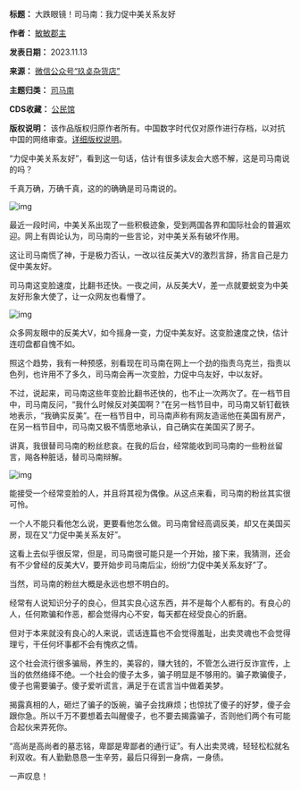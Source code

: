 

**标题：** 大跌眼镜！司马南：我力促中美关系友好  

**作者：** [敏敏郡主](https://chinadigitaltimes.net/space/玖奌杂货店)  

**发表日期：** 2023.11.13  

**来源：** [微信公众号“玖奌杂货店”](https://web.archive.org/web/https://mp.weixin.qq.com/s/aRHoHkEIetcb85vHUkd_cQ)  

**主题归类：** [司马南](https://chinadigitaltimes.net/space/司马南)  

**CDS收藏：** [公民馆](https://chinadigitaltimes.net/space/%E5%85%AC%E6%B0%91%E9%A6%86)  

**版权说明：** 该作品版权归原作者所有。中国数字时代仅对原作进行存档，以对抗中国的网络审查。[详细版权说明](https://chinadigitaltimes.net/chinese/copyright)。


“力促中美关系友好”，看到这一句话，估计有很多读友会大惑不解，这是司马南说的吗？


千真万确，万确千真，这的的确确是司马南说的。


![img](https://chinadigitaltimes.net/chinese/files/2023/11/post-702156-65524a3368785.)


最近一段时间，中美关系出现了一些积极迹象，受到两国各界和国际社会的普遍欢迎。网上有舆论认为，司马南的一些言论，对中美关系有破坏作用。


这让司马南慌了神，于是极力否认，一改以往反美大V的激烈言辞，扬言自己是力促中美友好。


司马南这变脸速度，比翻书还快。一夜之间，从反美大V，差一点就要蜕变为中美友好形象大使了，让一众网友也看懵了。


![img](https://chinadigitaltimes.net/chinese/files/2023/11/post-702156-65524a33860fb.)


众多网友眼中的反美大V，如今摇身一变，力促中美友好。这变脸速度之快，估计连叨盘都自愧不如。


照这个趋势，我有一种预感，别看现在司马南在网上一个劲的指责乌克兰，指责以色列，也许用不了多久，司马南会再一次变脸，力促中乌友好，中以友好。


不过，说起来，司马南这些年变脸比翻书还快的，也不止一次两次了。在一档节目中，司马南反问，“我什么时候反对美国啊？”在另一档节目中，司马南又斩钉截铁地表示，“我确实反美”。在一档节目中，司马南声称有网友造谣他在美国有房产，在另一档节目中，司马南又极不情愿地承认，自己确实在美国买了房子。


讲真，我很替司马南的粉丝悲哀。在我的后台，经常能收到司马南的一些粉丝留言，飚各种脏话，替司马南辩解。


![img](https://chinadigitaltimes.net/chinese/files/2023/11/post-702156-65524a33a1b34.)


能接受一个经常变脸的人，并且将其视为偶像。从这点来看，司马南的粉丝其实很可怜。


一个人不能只看他怎么说，更要看他怎么做。司马南曾经高调反美，却又在美国买房，现在又“力促中美关系友好”。


这看上去似乎很反常，但是，司马南很可能只是一个开始，接下来，我猜测，还会有不少曾经的反美大V，要开始步司马南后尘，纷纷“力促中美关系友好”了。


当然，司马南的粉丝大概是永远也想不明白的。


经常有人说知识分子的良心，但其实良心这东西，并不是每个人都有的。有良心的人，任何欺骗和作恶，都会觉得内心不安，每天都在经受良心的折磨。


但对于本来就没有良心的人来说，谎话连篇也不会觉得羞耻，出卖灵魂也不会觉得理亏，干任何坏事都不会有愧疚之情。


这个社会流行很多骗局，养生的，美容的，赚大钱的，不管怎么进行反诈宣传，上当的依然络绎不绝。一个社会的傻子太多，骗子明显是不够用的。骗子欺骗傻子，傻子也需要骗子。傻子爱听谎言，满足于在谎言当中做着美梦。


揭露真相的人，砸烂了骗子的饭碗，骗子会找麻烦；也惊扰了傻子的好梦，傻子会跟你急。所以千万不要想着去叫醒傻子，也不要去揭露骗子，否则他们两个有可能合起伙来弄死你。


“高尚是高尚者的墓志铭，卑鄙是卑鄙者的通行证”。有人出卖灵魂，轻轻松松就名利双收。有人勤勤恳恳一生辛劳，最后只得到一身病，一身债。


一声叹息！

